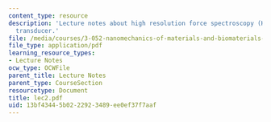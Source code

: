 ```yaml
---
content_type: resource
description: 'Lecture notes about high resolution force spectroscopy (HRFS): the force
  transducer.'
file: /media/courses/3-052-nanomechanics-of-materials-and-biomaterials-spring-2007/13bf43445b0222923489ee0ef37f7aaf_lec2.pdf
file_type: application/pdf
learning_resource_types:
- Lecture Notes
ocw_type: OCWFile
parent_title: Lecture Notes
parent_type: CourseSection
resourcetype: Document
title: lec2.pdf
uid: 13bf4344-5b02-2292-3489-ee0ef37f7aaf
---
```

